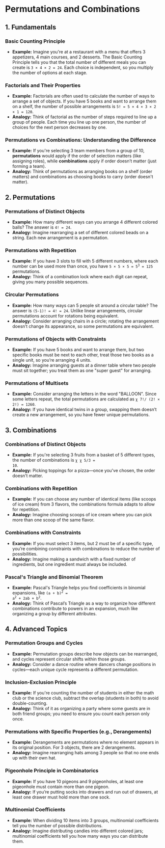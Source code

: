 # Permutations and Combinations

## 1. Fundamentals

### Basic Counting Principle
- **Example:** Imagine you're at a restaurant with a menu that offers 3 appetizers, 4 main courses, and 2 desserts. The Basic Counting Principle tells you that the total number of different meals you can create is <code>3 &times; 4 &times; 2 = 24</code>. Each choice is independent, so you multiply the number of options at each stage.

### Factorials and Their Properties
- **Example:** Factorials are often used to calculate the number of ways to arrange a set of objects. If you have 5 books and want to arrange them on a shelf, the number of possible arrangements is <code>5! = 5 &times; 4 &times; 3 &times; 2 &times; 1 = 120</code>.
- **Analogy:** Think of factorial as the number of steps required to line up a group of people. Each time you line up one person, the number of choices for the next person decreases by one.

### Permutations vs Combinations: Understanding the Difference
- **Example:** If you're selecting 3 team members from a group of 10, **permutations** would apply if the order of selection matters (like assigning roles), while **combinations** apply if order doesn’t matter (just forming a team).
- **Analogy:** Think of permutations as arranging books on a shelf (order matters) and combinations as choosing books to carry (order doesn't matter).

## 2. Permutations

### Permutations of Distinct Objects
- **Example:** How many different ways can you arrange 4 different colored balls? The answer is <code>4! = 24</code>.
- **Analogy:** Imagine rearranging a set of different colored beads on a string. Each new arrangement is a permutation.

### Permutations with Repetition
- **Example:** If you have 3 slots to fill with 5 different numbers, where each number can be used more than once, you have <code>5 &times; 5 &times; 5 = 5<sup>3</sup> = 125</code> permutations.
- **Analogy:** Think of a combination lock where each digit can repeat, giving you many possible sequences.

### Circular Permutations
- **Example:** How many ways can 5 people sit around a circular table? The answer is <code>(5-1)! = 4! = 24</code>. Unlike linear arrangements, circular permutations account for rotations being equivalent.
- **Analogy:** Consider arranging chairs in a circle; rotating the arrangement doesn’t change its appearance, so some permutations are equivalent.

### Permutations of Objects with Constraints
- **Example:** If you have 5 books and want to arrange them, but two specific books must be next to each other, treat those two books as a single unit, so you’re arranging 4 units.
- **Analogy:** Imagine arranging guests at a dinner table where two people must sit together; you treat them as one "super guest" for arranging.

### Permutations of Multisets
- **Example:** Consider arranging the letters in the word "BALLOON". Since some letters repeat, the total permutations are calculated as <code>&#x3C7; 7!/ (2! &times; 2!) = 1260</code>.
- **Analogy:** If you have identical twins in a group, swapping them doesn’t create a new arrangement, so you have fewer unique permutations.

## 3. Combinations

### Combinations of Distinct Objects
- **Example:** If you're selecting 3 fruits from a basket of 5 different types, the number of combinations is <code>&#x3C7; &#x3C7; 5/3 = 10</code>.
- **Analogy:** Picking toppings for a pizza—once you've chosen, the order doesn't matter.

### Combinations with Repetition
- **Example:** If you can choose any number of identical items (like scoops of ice cream) from 3 flavors, the combinations formula adapts to allow for repetition.
- **Analogy:** Imagine choosing scoops of ice cream where you can pick more than one scoop of the same flavor.

### Combinations with Constraints
- **Example:** If you must select 3 items, but 2 must be of a specific type, you’re combining constraints with combinations to reduce the number of possibilities.
- **Analogy:** Imagine making a sandwich with a fixed number of ingredients, but one ingredient must always be included.

### Pascal's Triangle and Binomial Theorem
- **Example:** Pascal's Triangle helps you find coefficients in binomial expansions, like <code>(a + b)<sup>2</sup> = a<sup>2</sup> + 2ab + b<sup>2</sup></code>.
- **Analogy:** Think of Pascal’s Triangle as a way to organize how different combinations contribute to powers in an expansion, much like organizing a group by different attributes.

## 4. Advanced Topics

### Permutation Groups and Cycles
- **Example:** Permutation groups describe how objects can be rearranged, and cycles represent circular shifts within those groups.
- **Analogy:** Consider a dance routine where dancers change positions in cycles—each unique cycle represents a different permutation.

### Inclusion-Exclusion Principle
- **Example:** If you're counting the number of students in either the math club or the science club, subtract the overlap (students in both) to avoid double-counting.
- **Analogy:** Think of it as organizing a party where some guests are in both friend groups; you need to ensure you count each person only once.

### Permutations with Specific Properties (e.g., Derangements)
- **Example:** Derangements are permutations where no element appears in its original position. For 3 objects, there are 2 derangements.
- **Analogy:** Imagine rearranging hats among 3 people so that no one ends up with their own hat.

### Pigeonhole Principle in Combinatorics
- **Example:** If you have 10 pigeons and 9 pigeonholes, at least one pigeonhole must contain more than one pigeon.
- **Analogy:** If you’re putting socks into drawers and run out of drawers, at least one drawer must hold more than one sock.

### Multinomial Coefficients
- **Example:** When dividing 10 items into 3 groups, multinomial coefficients tell you the number of possible distributions.
- **Analogy:** Imagine distributing candies into different colored jars; multinomial coefficients tell you how many ways you can distribute them.
